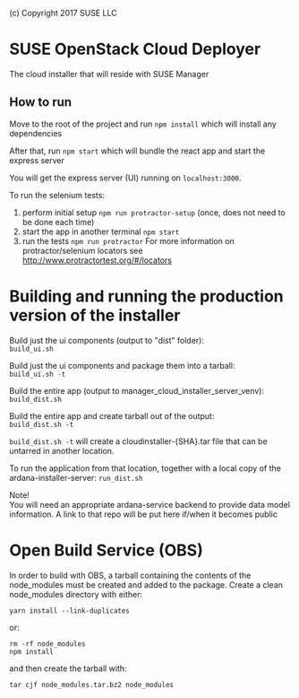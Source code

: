 (c) Copyright 2017 SUSE LLC

# SUSE OpenStack Cloud Deployer
The cloud installer that will reside with SUSE Manager

## How to run
Move to the root of the project and run `npm install` which will install any dependencies

After that, run `npm start` which will bundle the react app and start the express server

You will get the express server (UI) running on `localhost:3000`.

To run the selenium tests:
1. perform initial setup `npm run protractor-setup` (once, does not need to be done each time)
2. start the app in another terminal `npm start`
3. run the tests `npm run protractor`
For more information on protractor/selenium locators see http://www.protractortest.org/#/locators

# Building and running the production version of the installer
Build just the ui components (output to "dist" folder):  
`build_ui.sh`

Build just the ui components and package them into a tarball:  
`build_ui.sh -t`

Build the entire app (output to manager_cloud_installer_server_venv):  
`build_dist.sh`

Build the entire app and create tarball out of the output:  
`build_dist.sh -t`

`build_dist.sh -t` will create a cloudinstaller-{SHA}.tar file that can be untarred in another location.  

To run the application from that location, together with a local copy of the ardana-installer-server:
`run_dist.sh`

Note!  
You will need an appropriate ardana-service backend to provide data model information. A link to that repo will be put here if/when it becomes public  

# Open Build Service (OBS)
In order to build with OBS, a tarball containing the contents of the node_modules must be created
and added to the package.  Create a clean node_modules directory with either:
```
yarn install --link-duplicates
```

or:

```
rm -rf node_modules
npm install
```

and then create the tarball with:

```
tar cjf node_modules.tar.bz2 node_modules
```
